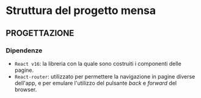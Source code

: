 # Struttura del progetto mensa
## PROGETTAZIONE

### Dipendenze
- `React v16`: la libreria con la quale sono costruiti i componenti delle pagine.
- `React-router`: utilizzato per permettere la navigazione in pagine diverse dell'app, e per emulare l'utilizzo del pulsante _back_ e _forward_ del browser.